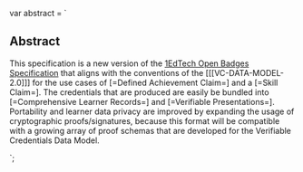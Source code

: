 var abstract = `

## Abstract

This specification is a new version of the [1EdTech Open Badges Specification](https://www.imsglobal.org/activity/digital-badges) that aligns with the conventions of the [[[VC-DATA-MODEL-2.0]]] for the use cases of [=Defined Achievement Claim=] and a [=Skill Claim=]. The credentials that are produced are easily be bundled into [=Comprehensive Learner Records=] and [=Verifiable Presentations=]. Portability and learner data privacy are improved by expanding the usage of cryptographic proofs/signatures, because this format will be compatible with a growing array of proof schemas that are developed for the Verifiable Credentials Data Model.

`;
